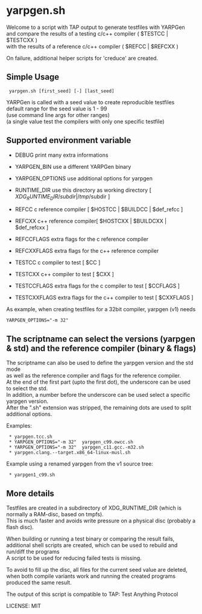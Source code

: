 # yarpgen.sh

 Welcome to a script with TAP output to generate testfiles with YARPGen </br>
 and compare the results of a testing c/c++ compiler ( $TESTCC | $TESTCXX ) </br>
 with the results of a reference c/c++ compiler ( $REFCC | $REFCXX ) </br>

 On failure, additional helper scripts for 'creduce' are created.


## Simple Usage
```
 yarpgen.sh [first_seed] [-] [last_seed]
```

 YARPGen is called with a seed value to create reproducible testfiles </br>
 default range for the seed value is 1 - 99 </br>
 (use command line args for other ranges) </br>
 (a single value test the compilers with only one specific testfile)


## Supported environment variable

 * DEBUG           print many extra informations
 * YARPGEN_BIN     use a different YARPGen binary
 * YARPGEN_OPTIONS use additional options for yarpgen
 * RUNTIME_DIR     use this directory as working directory [ $XDG_RUNTIME_DIR/subdir | /tmp/$subdir ]

 * REFCC           c reference compiler  [ \$HOSTCC | \$BUILDCC | $def_refcc ]
 * REFCXX          c++ reference compiler[ \$HOSTCXX | \$BUILDCXX | $def_refcxx ]
 * REFCCFLAGS      extra flags for the c reference compiler
 * REFCXXFLAGS     extra flags for the c++ reference compiler

 * TESTCC          c compiler to test    [ \$CC ]
 * TESTCXX         c++ compiler to test  [ \$CXX ]
 * TESTCCFLAGS     extra flags for the c compiler to test  [ \$CCFLAGS ]
 * TESTCXXFLAGS    extra flags for the c++ compiler to test  [ \$CXXFLAGS ]


As example, when creating testfiles for a 32bit compiler, yarpgen (v1) needs
```
YARPGEN_OPTIONS="-m 32" 
```

## The scriptname can select the versions (yarpgen & std) and the reference compiler (binary & flags)

 The scriptname can also be used to define the yarpgen version and the std mode</br>
 as well as the reference compiler and flags for the reference compiler.</br>
 At the end of the first part (upto the first dot), the underscore can be used to select the std.</br>
 In addition, a number before the underscore can be used select a specific yarpgen version.</br>
 After the ".sh" extension was stripped, the remaining dots are used to split additional options.</br>

 Examples:
```
 * yarpgen.tcc.sh
 * YARPGEN_OPTIONS="-m 32"  yarpgen_c99.owcc.sh
 * YARPGEN_OPTIONS="-m 32"  yarpgen_c11.gcc.-m32.sh
 * yarpgen.clang.--target.x86_64-linux-musl.sh
```
 Example using a renamed yarpgen from the v1 source tree:
```
 * yarpgen1_c99.sh
```


## More details

 Testfiles are created in a subdirectory of XDG_RUNTIME_DIR </b>
 (which is normally a RAM-disc, based on tmpfs). </br>
 This is much faster and avoids write pressure on a physical disc (probably a flash disc).

 When building or running a test binary or comparing the result fails, </br>
 additional shell scripts are created, which can be used to rebuild and run/diff the programs<br>
 A script to be used for reducing failed tests is missing.

 To avoid to fill up the disc, all files for the current seed value are deleted, </br>
 when both compile variants work and running the created programs produced the same result.

 The output of this script is compatible to TAP: Test Anything Protocol
 
 LICENSE: MIT
